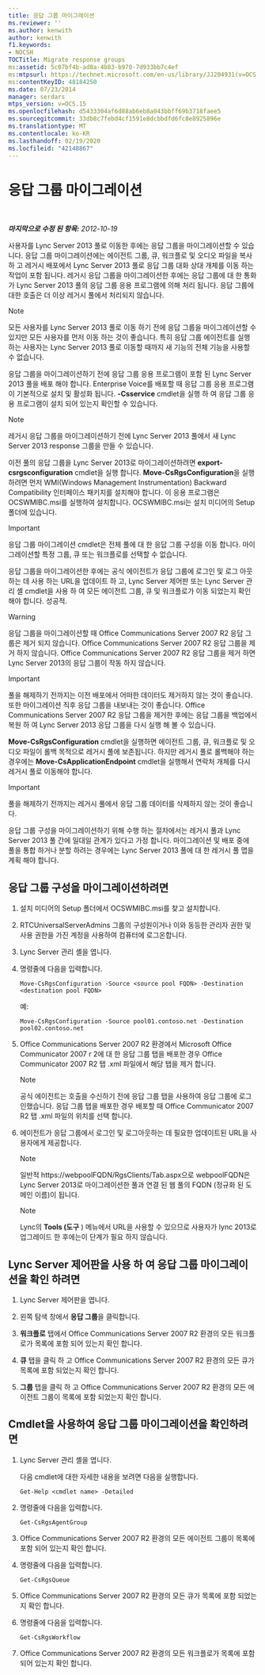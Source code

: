 ```yaml
---
title: 응답 그룹 마이그레이션
ms.reviewer: ''
ms.author: kenwith
author: kenwith
f1.keywords:
- NOCSH
TOCTitle: Migrate response groups
ms:assetid: 5c07bf4b-ad8a-4b83-b970-7d933bb7c4ef
ms:mtpsurl: https://technet.microsoft.com/en-us/library/JJ204931(v=OCS.15)
ms:contentKeyID: 48184250
ms.date: 07/23/2014
manager: serdars
mtps_version: v=OCS.15
ms.openlocfilehash: d5433304af6d88ab6eb8a043bbff69b3718faee5
ms.sourcegitcommit: 33db8c7febd4cf1591e8dcbbdfd6fc8e8925896e
ms.translationtype: MT
ms.contentlocale: ko-KR
ms.lasthandoff: 02/19/2020
ms.locfileid: "42148867"
---
```

<div data-xmlns="http://www.w3.org/1999/xhtml">

<div class="topic" data-xmlns="http://www.w3.org/1999/xhtml" data-msxsl="urn:schemas-microsoft-com:xslt" data-cs="http://msdn.microsoft.com/">

<div data-asp="https://msdn2.microsoft.com/asp">

# <a name="migrate-response-groups"></a>응답 그룹 마이그레이션

</div>

<div id="mainSection">

<div id="mainBody">

<span> </span>

_**마지막으로 수정 된 항목:** 2012-10-19_

사용자를 Lync Server 2013 풀로 이동한 후에는 응답 그룹을 마이그레이션할 수 있습니다. 응답 그룹 마이그레이션에는 에이전트 그룹, 큐, 워크플로 및 오디오 파일을 복사 하 고 레거시 배포에서 Lync Server 2013 풀로 응답 그룹 대화 상대 개체를 이동 하는 작업이 포함 됩니다. 레거시 응답 그룹을 마이그레이션한 후에는 응답 그룹에 대 한 통화가 Lync Server 2013 풀의 응답 그룹 응용 프로그램에 의해 처리 됩니다. 응답 그룹에 대한 호출은 더 이상 레거시 풀에서 처리되지 않습니다.

<div>


> [!NOTE]  
> 모든 사용자를 Lync Server 2013 풀로 이동 하기 전에 응답 그룹을 마이그레이션할 수 있지만 모든 사용자를 먼저 이동 하는 것이 좋습니다. 특히 응답 그룹 에이전트를 실행 하는 사용자는 Lync Server 2013 풀로 이동할 때까지 새 기능의 전체 기능을 사용할 수 없습니다.



</div>

응답 그룹을 마이그레이션하기 전에 응답 그룹 응용 프로그램이 포함 된 Lync Server 2013 풀을 배포 해야 합니다. Enterprise Voice를 배포할 때 응답 그룹 응용 프로그램이 기본적으로 설치 및 활성화 됩니다. **-Csservice** cmdlet을 실행 하 여 응답 그룹 응용 프로그램이 설치 되어 있는지 확인할 수 있습니다.

<div>


> [!NOTE]  
> 레거시 응답 그룹을 마이그레이션하기 전에 Lync Server 2013 풀에서 새 Lync Server 2013 response 그룹을 만들 수 있습니다.



</div>

이전 풀의 응답 그룹을 Lync Server 2013로 마이그레이션하려면 **export-csrgsconfiguration** cmdlet을 실행 합니다. **Move-CsRgsConfiguration**을 실행하려면 먼저 WMI(Windows Management Instrumentation) Backward Compatibility 인터페이스 패키지를 설치해야 합니다. 이 응용 프로그램은 OCSWMIBC.msi를 실행하여 설치합니다. OCSWMIBC.msi는 설치 미디어의 Setup 폴더에 있습니다.

<div>


> [!IMPORTANT]  
> 응답 그룹 마이그레이션 cmdlet은 전체 풀에 대 한 응답 그룹 구성을 이동 합니다. 마이그레이션할 특정 그룹, 큐 또는 워크플로를 선택할 수 없습니다.



</div>

응답 그룹을 마이그레이션한 후에는 공식 에이전트가 응답 그룹에 로그인 및 로그 아웃 하는 데 사용 하는 URL을 업데이트 하 고, Lync Server 제어판 또는 Lync Server 관리 셸 cmdlet을 사용 하 여 모든 에이전트 그룹, 큐 및 워크플로가 이동 되었는지 확인 해야 합니다. 성공적.

<div>


> [!WARNING]  
> 응답 그룹을 마이그레이션할 때 Office Communications Server 2007 R2 응답 그룹은 제거 되지 않습니다. Office Communications Server 2007 R2 응답 그룹을 제거 하지 않습니다. Office Communications Server 2007 R2 응답 그룹을 제거 하면 Lync Server 2013의 응답 그룹이 작동 하지 않습니다.



</div>

<div>


> [!IMPORTANT]  
> 풀을 해제하기 전까지는 이전 배포에서 어떠한 데이터도 제거하지 않는 것이 좋습니다. 또한 마이그레이션 직후 응답 그룹을 내보내는 것이 좋습니다. Office Communications Server 2007 R2 응답 그룹을 제거한 후에는 응답 그룹을 백업에서 복원 하 여 Lync Server 2013 응답 그룹을 다시 실행 해 볼 수 있습니다.



</div>

**Move-CsRgsConfiguration** cmdlet을 실행하면 에이전트 그룹, 큐, 워크플로 및 오디오 파일이 롤백 목적으로 레거시 풀에 보존됩니다. 하지만 레거시 풀로 롤백해야 하는 경우에는 **Move-CsApplicationEndpoint** cmdlet을 실행해서 연락처 개체를 다시 레거시 풀로 이동해야 합니다.

<div>


> [!IMPORTANT]  
> 풀을 해제하기 전까지는 레거시 풀에서 응답 그룹 데이터를 삭제하지 않는 것이 좋습니다.



</div>

응답 그룹 구성을 마이그레이션하기 위해 수행 하는 절차에서는 레거시 풀과 Lync Server 2013 풀 간에 일대일 관계가 있다고 가정 합니다. 마이그레이션 및 배포 중에 풀을 통합 하거나 분할 하려는 경우에는 Lync Server 2013 풀에 대 한 레거시 풀 맵을 계획 해야 합니다.

<div>

## <a name="to-migrate-response-group-configurations"></a>응답 그룹 구성을 마이그레이션하려면

1.  설치 미디어의 Setup 폴더에서 OCSWMIBC.msi를 찾고 설치합니다.

2.  RTCUniversalServerAdmins 그룹의 구성원이거나 이와 동등한 관리자 권한 및 사용 권한을 가진 계정을 사용하여 컴퓨터에 로그온합니다.

3.  Lync Server 관리 셸을 엽니다.

4.  명령줄에 다음을 입력합니다.
    
        Move-CsRgsConfiguration -Source <source pool FQDN> -Destination <destination pool FQDN>
    
    예:
    
        Move-CsRgsConfiguration -Source pool01.contoso.net -Destination pool02.contoso.net

5.  Office Communications Server 2007 R2 환경에서 Microsoft Office Communicator 2007 r 2에 대 한 응답 그룹 탭을 배포한 경우 Office Communicator 2007 R2 탭 .xml 파일에서 해당 탭을 제거 합니다.
    
    <div>
    

    > [!NOTE]  
    > 공식 에이전트는 호출을 수신하기 전에 응답 그룹 탭을 사용하여 응답 그룹에 로그인했습니다. 응답 그룹 탭을 배포한 경우 배포할 때 Office Communicator 2007 R2 탭 .xml 파일의 위치를 선택 합니다.

    
    </div>

6.  에이전트가 응답 그룹에서 로그인 및 로그아웃하는 데 필요한 업데이트된 URL을 사용자에게 제공합니다.
    
    <div>
    

    > [!NOTE]  
    > 일반적 https://webpoolFQDN/RgsClients/Tab.aspx으로 webpoolFQDN은 Lync Server 2013로 마이그레이션한 풀과 연결 된 웹 풀의 FQDN (정규화 된 도메인 이름)이 됩니다.

    
    </div>
    
    <div>
    

    > [!NOTE]  
    > Lync의 <STRONG>Tools (도구</STRONG> ) 메뉴에서 URL을 사용할 수 있으므로 사용자가 lync 2013로 업그레이드 한 후에는이 단계가 필요 하지 않습니다.

    
    </div>

</div>

<div>

## <a name="to-verify-response-group-migration-by-using-lync-server-control-panel"></a>Lync Server 제어판을 사용 하 여 응답 그룹 마이그레이션을 확인 하려면

1.  Lync Server 제어판을 엽니다.

2.  왼쪽 탐색 창에서 **응답 그룹**을 클릭합니다.

3.  **워크플로** 탭에서 Office Communications Server 2007 R2 환경의 모든 워크플로가 목록에 포함 되어 있는지 확인 합니다.

4.  **큐** 탭을 클릭 하 고 Office Communications Server 2007 R2 환경의 모든 큐가 목록에 포함 되었는지 확인 합니다.

5.  **그룹** 탭을 클릭 하 고 Office Communications Server 2007 R2 환경의 모든 에이전트 그룹이 목록에 포함 되었는지 확인 합니다.

</div>

<div>

## <a name="to-verify-response-group-migration-by-using-cmdlets"></a>Cmdlet을 사용하여 응답 그룹 마이그레이션을 확인하려면

1.  Lync Server 관리 셸을 엽니다.
    
    다음 cmdlet에 대한 자세한 내용을 보려면 다음을 실행합니다.
    
        Get-Help <cmdlet name> -Detailed

2.  명령줄에 다음을 입력합니다.
    
        Get-CsRgsAgentGroup

3.  Office Communications Server 2007 R2 환경의 모든 에이전트 그룹이 목록에 포함 되어 있는지 확인 합니다.

4.  명령줄에 다음을 입력합니다.
    
        Get-CsRgsQueue

5.  Office Communications Server 2007 R2 환경의 모든 큐가 목록에 포함 되었는지 확인 합니다.

6.  명령줄에 다음을 입력합니다.
    
        Get-CsRgsWorkflow

7.  Office Communications Server 2007 R2 환경의 모든 워크플로가 목록에 포함 되어 있는지 확인 합니다.

</div>

</div>

<span> </span>

</div>

</div>

</div>

